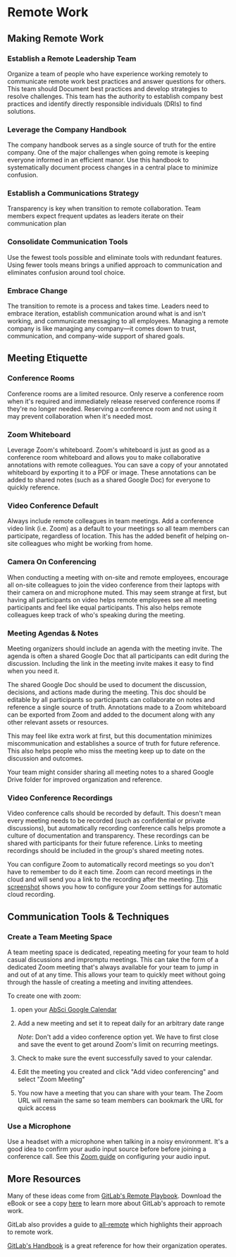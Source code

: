 # Remote Work

## Making Remote Work

### Establish a Remote Leadership Team

Organize a team of people who have experience working remotely to communicate
remote work best practices and answer questions for others. This team should
Document best practices and develop strategies to resolve challenges. This team
has the authority to establish company best practices and identify directly
responsible individuals (DRIs) to find solutions.

### Leverage the Company Handbook

The company handbook serves as a single source of truth for the entire company.
One of the major challenges when going remote is keeping everyone informed in an
efficient manor. Use this handbook to systematically document process changes in
a central place to minimize confusion.

### Establish a Communications Strategy

Transparency is key when transition to remote collaboration. Team members expect
frequent updates as leaders iterate on their communication plan

### Consolidate Communication Tools

Use the fewest tools possible and eliminate tools with redundant features. Using
fewer tools means brings a unified approach to communication and eliminates
confusion around tool choice.

### Embrace Change

The transition to remote is a process and takes time. Leaders need to embrace
iteration, establish communication around what is and isn't working, and
communicate messaging to all employees. Managing a remote company is like
managing any company—it comes down to trust, communication, and company-wide
support of shared goals.

## Meeting Etiquette

### Conference Rooms

Conference rooms are a limited resource. Only reserve a conference room when
it's required and immediately release reserved conference rooms if they're no
longer needed. Reserving a conference room and not using it may prevent
collaboration when it's needed most.

### Zoom Whiteboard

Leverage Zoom's whiteboard. Zoom's whiteboard is just as good as a conference
room whiteboard and allows you to make collaborative annotations with remote
colleagues. You can save a copy of your annotated whiteboard by exporting it to
a PDF or image. These annotations can be added to shared notes (such as a shared
Google Doc) for everyone to quickly reference.

### Video Conference Default

Always include remote colleagues in team meetings. Add a conference video link
(i.e. Zoom) as a default to your meetings so all team members can participate,
regardless of location. This has the added benefit of helping on-site colleagues
who might be working from home.

### Camera On Conferencing

When conducting a meeting with on-site and remote employees, encourage all
on-site colleagues to join the video conference from their laptops with their
camera on and microphone muted. This may seem strange at first, but having all
participants on video helps remote employees see all meeting participants and
feel like equal participants. This also helps remote colleagues keep track of
who's speaking during the meeting.

### Meeting Agendas & Notes

Meeting organizers should include an agenda with the meeting invite. The agenda
is often a shared Google Doc that all participants can edit during the
discussion. Including the link in the meeting invite makes it easy to find when
you need it.

The shared Google Doc should be used to document the discussion, decisions, and
actions made during the meeting. This doc should be editable by all participants
so participants can collaborate on notes and reference a single source of truth.
Annotations made to a Zoom whiteboard can be exported from Zoom and added to the
document along with any other relevant assets or resources.

This may feel like extra work at first, but this documentation minimizes
miscommunication and establishes a source of truth for future reference. This
also helps people who miss the meeting keep up to date on the discussion and
outcomes.

Your team might consider sharing all meeting notes to a shared Google Drive
folder for improved organization and reference.

### Video Conference Recordings

Video conference calls should be recorded by default. This doesn't mean every
meeting needs to be recorded (such as confidential or private discussions), but
automatically recording conference calls helps promote a culture of
documentation and transparency. These recordings can be shared with participants
for their future reference. Links to meeting recordings should be included in
the group's shared meeting notes.

You can configure Zoom to automatically record meetings so you don't have to
remember to do it each time. Zoom can record meetings in the cloud and will send
you a link to the recording after the meeting.
[This screenshot](./assets/images/zoom-recording-settings.png) shows you how to
configure your Zoom settings for automatic cloud recording.

## Communication Tools & Techniques

### Create a Team Meeting Space

A team meeting space is dedicated, repeating meeting for your team to hold
casual discussions and impromptu meetings. This can take the form of a dedicated
Zoom meeting that's always available for your team to jump in and out of at any
time. This allows your team to quickly meet without going through the hassle of
creating a meeting and inviting attendees.

To create one with zoom:

1. open your [AbSci Google Calendar](calendar.google.com)
2. Add a new meeting and set it to repeat daily for an arbitrary date range

   _Note_: Don't add a video conference option yet. We have to first close and
   save the event to get around Zoom's limit on recurring meetings.

3. Check to make sure the event successfully saved to your calendar.
4. Edit the meeting you created and click "Add video conferencing" and select
   "Zoom Meeting"
5. You now have a meeting that you can share with your team. The Zoom URL will
   remain the same so team members can bookmark the URL for quick access

### Use a Microphone

Use a headset with a microphone when talking in a noisy environment. It's a good
idea to confirm your audio input source before before joining a conference call.
See this
[Zoom guide](https://support.zoom.us/hc/en-us/articles/201362283-Testing-computer-or-device-audio)
on configuring your audio input.

## More Resources

Many of these ideas come from
[GitLab's Remote Playbook](https://about.gitlab.com/resources/ebook-remote-playbook/).
Download the eBook or see a copy [here](./assets/remote-playbook.pdf) to learn
more about GitLab's approach to remote work.

GitLab also provides a guide to
[all-remote](https://about.gitlab.com/company/culture/all-remote/guide/) which
highlights their approach to remote work.

[GitLab's Handbook](https://about.gitlab.com/handbook/) is a great reference for
how their organization operates.
